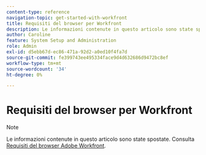 ```yaml
---
content-type: reference
navigation-topic: get-started-with-workfront
title: Requisiti del browser per Workfront
description: Le informazioni contenute in questo articolo sono state spostate. Consulta i requisiti del browser Adobe Workfront.
author: Caroline
feature: System Setup and Administration
role: Admin
exl-id: d5ebb67d-ec86-471a-92d2-a0ed10f4fa7d
source-git-commit: fe399743ee495334face9d4d632686d9472bc8ef
workflow-type: tm+mt
source-wordcount: '34'
ht-degree: 0%

---
```


# Requisiti del browser per Workfront

>[!NOTE]
>
>Le informazioni contenute in questo articolo sono state spostate. Consulta [Requisiti del browser Adobe Workfront](../../workfront-basics/workfront-browser-requirements.md).
